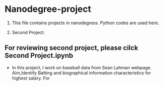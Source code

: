 # Nanodegree-project
1. This file contains  projects in nanodegress. Python codes are used here.

2. Second Project: 
  ## For reviewing second project, please cilck Second Project.ipynb
  * In this project, I work on baseball data from Sean Lahman webpage. Aim,Identify Batting and biographical information     characteristics for highest salary. For

